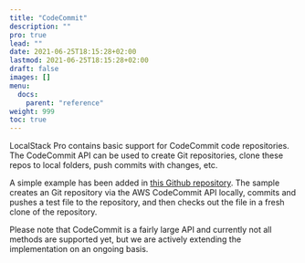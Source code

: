 ```yaml
---
title: "CodeCommit"
description: ""
pro: true
lead: ""
date: 2021-06-25T18:15:28+02:00
lastmod: 2021-06-25T18:15:28+02:00
draft: false
images: []
menu:
  docs:
    parent: "reference"
weight: 999
toc: true
---
```


LocalStack Pro contains basic support for CodeCommit code repositories. The CodeCommit API can be used to create Git repositories, clone these repos to local folders, push commits with changes, etc.

A simple example has been added in [this Github repository](https://github.com/localstack/localstack-pro-samples/tree/master/codecommit-git-repo). The sample creates an Git repository via the AWS CodeCommit API locally, commits and pushes a test file to the repository, and then checks out the file in a fresh clone of the repository.

Please note that CodeCommit is a fairly large API and currently not all methods are supported yet, but we are actively extending the implementation on an ongoing basis.

